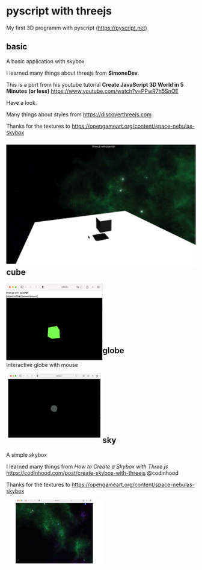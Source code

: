 # pyscript with threejs

My first 3D programm with pyscript (https://pyscript.net)

## basic

A basic application with skybox

I learned many things about threejs from **SimoneDev**.

This is a port from his youtube tutorial  **Create JavaScript 3D World in 5 Minutes (or less)** https://www.youtube.com/watch?v=PPwR7h5SnOE 

Have a look.

Many things about styles from https://discoverthreejs.com

Thanks for the textures to https://opengameart.org/content/space-nebulas-skybox

<img src="img/basic.gif" width="520" align="left"><br><br><br><br><br><br><br><br><br><br><br><br><br><br>

## cube

<img src="img/cube.png" width="256" align="left"><br><br><br><br><br><br><br><br>

## globe

Interactive globe with mouse

<img src="img/globe.gif" width="256" align="left"><br><br><br><br><br><br><br><br>

## sky

A simple skybox  

I learned many things from *How to Create a Skybox with Three.js*
https://codinhood.com/post/create-skybox-with-threejs @codinhood

Thanks for the textures to https://opengameart.org/content/space-nebulas-skybox

<img src="img/sky.gif" width="256" align="left"><br><br><br><br><br><br><br><br>


```Rust

```
